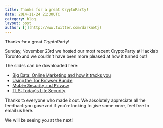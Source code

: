 ```yaml
---
title: Thanks for a great CryptoParty!
date: 2014-11-24 21:30UTC
category: blog
layout: post
author: [j](http://www.twitter.com/darknetj)
---
```

Thanks for a great CryptoParty!

Sunday, November 23rd we hosted our
most recent CryptoParty at Hacklab Toronto and
we couldn't have been more pleased at how it
turned out! 

The slides can be downloaded here:

* [Big Data: Online Marketing and how it tracks you](../files/Toronto_Cryptoparty_Big_Data.pdf)
* [Using the Tor Browser Bundle](../files/Toronto_Cryptoparty_Tor_Browser.pdf)
* [Mobile Security and Privacy](../files/Toronto_Cryptoparty_Mobile_Privacy.pdf)
* [TLS: Today's Lite Security](../files/Toronto_Cryptoparty_TLS_TodaysLiteSecurity.pdf)

Thanks to everyone who made it out. We absolutely
appreciate all the feedback you gave and if
you're looking to give some more, feel free to
email us here.

We will be seeing you at the next!
